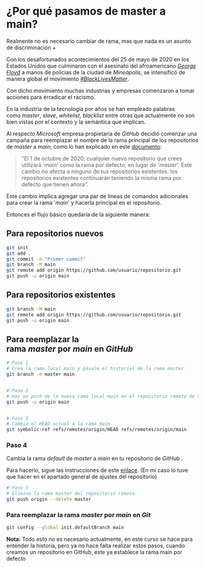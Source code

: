 # ¿Por qué pasamos de master a main?

Realmente no es necesario cambiar de rama, mas que nada es un asunto de discriminación +

Con los desafortunados acontecimientos del 25 de mayo de 2020 en los Estados Unidos que culminaron con el asesinato del afroamericano [_George Floyd_](https://es.wikipedia.org/wiki/Muerte_de_George_Floyd) a manos de policias de la ciudad de _Mineápolis_, se intensificó de manera global el movimiento [_#BlackLivesMatter_](https://es.wikipedia.org/wiki/Black_Lives_Matter).

Con dicho movimiento muchas industrias y empresas comenzaron a tomar acciones para erradicar el racismo.

En la industria de la tecnología por años se han empleado palabras como _master_, _slave_, _whitelist_, _blacklist_ entre otras que actualmente no son bien vistas por el contexto y la semántica que implican.

Al respecto _Microsoft_ empresa propietaria de _GitHub_ decidió comenzar una campaña para reemplazar el nombre de la rama principal de los repositorios de _master_ a _main_; como lo han explicado en este [documento](https://github.com/github/renaming):

>"El 1 de octubre de 2020, cualquier nuevo repositorio que crees utilizará '_main_' como la rama por defecto, en lugar de '_master_'. Este cambio no afecta a ninguno de tus repositorios existentes: los repositorios existentes continuarán teniendo la misma rama por defecto que tienen ahora".

Este cambio implica agregar una par de líneas de comandos adicionales para crear la rama '_main_' y hacerla principal en el repositorio.

Entonces el flujo básico quedaría de la siguiente manera:

## Para repositorios nuevos

```bash
git init
git add .
git commit -m "Primer commit"
git branch -M main
git remote add origin https://github.com/usuario/repositorio.git
git push -u origin main
```

## Para repositorios existentes

```bash
git branch -M main
git remote add origin https://github.com/usuario/repositorio.git
git push -u origin main
```

## Para reemplazar la rama _master_ por _main_ en _GitHub_

```bash
# Paso 1
# Crea la rama local main y pásale el historial de la rama master
git branch -m master main


# Paso 2
# Haz un push de la nueva rama local main en el repositorio remoto de GitHub
git push -u origin main


# Paso 3
# Cambia el HEAD actual a la rama main
git symbolic-ref refs/remotes/origin/HEAD refs/remotes/origin/main
```

### Paso 4

Cambia la rama _default_ de _master_ a _main_ en tu repositorio de _GitHub_ .

Para hacerlo, sigue las instrucciones de este [enlace](https://docs.github.com/en/github/administering-a-repository/setting-the-default-branch).
(En mi caso lo tuve que hacer en el apartado general de ajustes del repositorio)

```bash
# Paso 5
# Elimina la rama master del repositorio remoto
git push origin --delete master
```

### Para reemplazar la rama _master_ por _main_ en _Git_

```bash
git config --global init.defaultBranch main
```

**Nota:** Todo esto no es necesario actualmente, en este curso se hace para entender la historia, pero ya no hace falta realizar estos pasos, cuando creamos un repositorio en GitHub, este ya establece la rama main por defecto